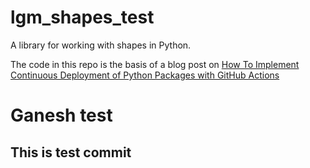 # lgm_shapes_test

A library for working with shapes in Python.

The code in this repo is the basis of a blog post on [How To Implement Continuous Deployment of Python Packages with GitHub Actions](https://endjin.com/blog/2023/02/how-to-implement-continuous-deployment-of-python-packages-with-github-actions)

# Ganesh test 
## This is test commit
